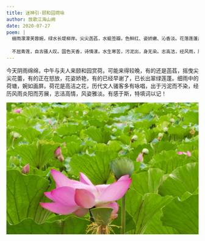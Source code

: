 ```yaml
---
title: 迷神引·颐和园荷咏
author: 放歌江海山阙
date: 2020-07-27
poem: |
  细雨濛濛芙蓉婉，绿水长堤柳岸。尖尖菡萏，水蜓签瓣。色鲜红、姿娇嫩、沁香淡。花落莲蓬出，翠屏妍。忽有轻烟过，画颜展。

  不屈青莲，自古骚人叹。国色天香，诗情漾。水生寒苦，污泥出，身无染。志高洁，经风雨，历炎旦。滚滚红尘里，心不乱。高情仙姿俏，不由赞！
---
```


今天阴雨绵绵，中午与夫人来颐和园赏荷。可能来得较晚，有的还是菡萏，摇曳尖尖花蕾，有的正在怒放，花姿娇艳，有的已经早谢了，已长出翠绿莲蓬。细雨中的荷塘，婉如画屏。荷花是高洁之花，历代文人骚客多有咏唱，出于污泥而不染，经历风雨炎阳而芳展，志洁高情，风姿雅淡。有感于斯，特填词以记！

![荷花](./image.jpg)
